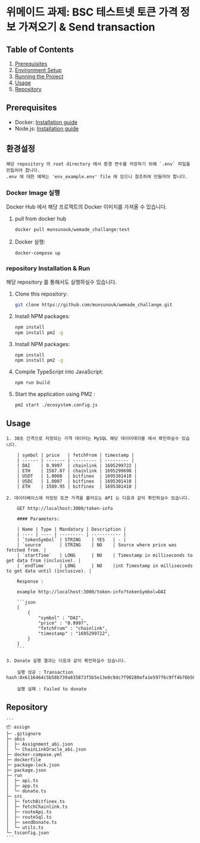 # 위메이드 과제: BSC 테스트넷 토큰 가격 정보 가져오기 & Send transaction

## Table of Contents
1. [Prerequisites](#prerequisites)
2. [Environment Setup](#environment-setup)
3. [Running the Project](#running-the-project)
4. [Usage](#usage)
5. [Repository](#repository)

<a name='prerequisites'></a>
## Prerequisites

- Docker: [Installation guide](https://docs.docker.com/get-docker/)
- Node.js: [Installation guide](https://nodejs.org/en/download/)

<a name='environment-setup'></a>
## 환경설정

    해당 repository 의 root directory 에서 환경 변수를 저장하기 위해 `.env` 파일을 만듭어야 합니다.
    .env 에 대한 예제는 'env_example.env' file 에 있으니 참조하여 만들어야 합니다.


<a name='running-the-project'></a>
### Docker Image 실행
Docker Hub 에서 해당 프로젝트의 Docker 이미지를 가져올 수 있습니다.

1. pull from docker hub

    ```bash
    docker pull munsunouk/wemade_challange:test
    ```

2. Docker 실행:
    ```bash
    docker-compose up
    ```

### repository Installation & Run
해당 repository 를 통해서도 실행하실수 있습니다.

1. Clone this repository:
    ```bash
    git clone https://github.com/munsunouk/wemade_challange.git
    ```

2. Install NPM packages:
    ```bash
    npm install
    npm install pm2 -g
    ```

3. Install NPM packages:
    ```bash
    npm install
    npm install pm2 -g
    ```

4. Compile TypeScript into JavaScript:
    ```bash
    npm run build
    ```

5. Start the application using PM2 :
    ```bash
    pm2 start ./ecosystem.config.js
    ```

<a name='usage'></a>
## Usage
    1. 30초 간격으로 저장되는 가격 데이터는 MySQL 해당 데이터테이블 에서 확인하실수 있습니다.

        | symbol | price   | fetchFrom | timestamp |
        | ------ | ------- | --------- | --------- |
        | DAI    | 0.9997  | chainlink | 1695299722 |
        | ETH    | 1587.87 | chainlink | 1695299698 |
        | USDT   | 1.0008  | bitfinex  | 1695301410 |
        | USDC   | 1.0007  | bitfinex  | 1695301410 |
        | ETH    | 1589.95 | bitfinex  | 1695301410 |

    2. 데이터베이스에 저장된 토큰 가격을 불러오는 API 는 다음과 같이 확인하실수 있습니다.

        GET http://localhost:3000/token-info

        #### Parameters:

        | Name | Type | Mandatory | Description |
        | ---- | ---- | --------- | ----------- |
        | `tokenSymbol` | STRING 	| YES 	| - |
        | `source`     	| STRING 	| NO  	| Source where price was fetched from. |
        | `startTime`  	| LONG   	| NO  	| Timestamp in milliseconds to get data from (inclusive). |
        | `endTime`    	| LONG   	| NO  	|int Timestamp in milliseconds to get data until (inclusive). |

        Response :

        example http://localhost:3000/token-info?tokenSymbol=DAI

        ```json
        [
            {
                "symbol" : "DAI",
                "price" : "0.9997",
                "fetchFrom" : "chainlink",
                "timestamp" : "1695299722",
            }
        ]
        ```

    3. Donate 실행 결과는 다음과 같이 확인하실수 있습니다.

        실행 성공 : Transaction hash:0x6116464c5b58b739a835873f5b5e13e0c9dc7f90280efa1e597f6c9ff4b76b56

        실행 실패 : Failed to donate

<a name='repository'></a>
## Repository

    ```
    📦 assign
    ├─ .gitignore
    ├─ abis
    │  ├─ Assignment_abi.json
    │  └─ ChainLinkOracle_abi.json
    ├─ docker-compose.yml
    ├─ dockerfile
    ├─ package-lock.json
    ├─ package.json
    ├─ run
    │  ├─ api.ts
    │  ├─ app.ts
    │  └─ donate.ts
    ├─ src
    │  ├─ fetchBitfinex.ts
    │  ├─ fetchChainlink.ts
    │  ├─ routeApi.ts
    │  ├─ routeSql.ts
    │  ├─ sendDonate.ts
    │  └─ utils.ts
    └─ tsconfig.json
    ```